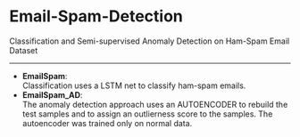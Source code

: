 # Email-Spam-Detection
Classification and Semi-supervised Anomaly Detection on Ham-Spam Email Dataset

---

- **EmailSpam**:<br>Classification uses a LSTM net to classify ham-spam emails.
- **EmailSpam_AD**:<br>The anomaly detection approach uses an AUTOENCODER to rebuild the test samples and to assign an outlierness score to the samples. The autoencoder was trained only on normal data.
